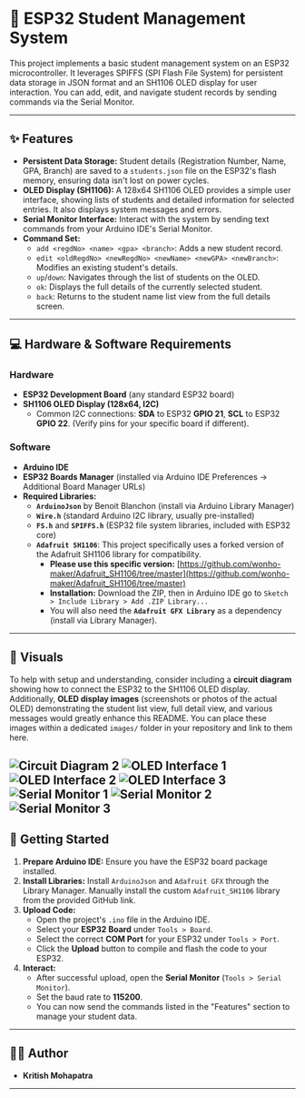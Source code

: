# 📝 ESP32 Student Management System

This project implements a basic student management system on an ESP32 microcontroller. It leverages SPIFFS (SPI Flash File System) for persistent data storage in JSON format and an SH1106 OLED display for user interaction. You can add, edit, and navigate student records by sending commands via the Serial Monitor.

---

## ✨ Features

* **Persistent Data Storage:** Student details (Registration Number, Name, GPA, Branch) are saved to a `students.json` file on the ESP32's flash memory, ensuring data isn't lost on power cycles.
* **OLED Display (SH1106):** A 128x64 SH1106 OLED provides a simple user interface, showing lists of students and detailed information for selected entries. It also displays system messages and errors.
* **Serial Monitor Interface:** Interact with the system by sending text commands from your Arduino IDE's Serial Monitor.
* **Command Set:**
    * `add <regdNo> <name> <gpa> <branch>`: Adds a new student record.
    * `edit <oldRegdNo> <newRegdNo> <newName> <newGPA> <newBranch>`: Modifies an existing student's details.
    * `up`/`down`: Navigates through the list of students on the OLED.
    * `ok`: Displays the full details of the currently selected student.
    * `back`: Returns to the student name list view from the full details screen.

---

## 💻 Hardware & Software Requirements

### Hardware
* **ESP32 Development Board** (any standard ESP32 board)
* **SH1106 OLED Display (128x64, I2C)**
    * Common I2C connections: **SDA** to ESP32 **GPIO 21**, **SCL** to ESP32 **GPIO 22**. (Verify pins for your specific board if different).

### Software
* **Arduino IDE**
* **ESP32 Boards Manager** (installed via Arduino IDE Preferences -> Additional Board Manager URLs)
* **Required Libraries:**
    * **`ArduinoJson`** by Benoit Blanchon (install via Arduino Library Manager)
    * **`Wire.h`** (standard Arduino I2C library, usually pre-installed)
    * **`FS.h`** and **`SPIFFS.h`** (ESP32 file system libraries, included with ESP32 core)
    * **`Adafruit SH1106`**: This project specifically uses a forked version of the Adafruit SH1106 library for compatibility.
        * **Please use this specific version:** [https://github.com/wonho-maker/Adafruit_SH1106/tree/master](https://github.com/wonho-maker/Adafruit_SH1106/tree/master)
        * **Installation:** Download the ZIP, then in Arduino IDE go to `Sketch > Include Library > Add .ZIP Library...`
        * You will also need the **`Adafruit GFX Library`** as a dependency (install via Library Manager).

---

## 📸 Visuals

To help with setup and understanding, consider including a **circuit diagram** showing how to connect the ESP32 to the SH1106 OLED display. Additionally, **OLED display images** (screenshots or photos of the actual OLED) demonstrating the student list view, full detail view, and various messages would greatly enhance this README. You can place these images within a dedicated `images/` folder in your repository and link to them here.



![Circuit Diagram 2](Visuals\circuit_image_2.png)
![OLED Interface 1](Visuals/Interface_1.jpg)
![OLED Interface 2](Visuals/Interface_2.jpg)
![OLED Interface 3](Visuals/Interface_3.jpg)
![Serial Monitor 1](Visuals\Serial_Monitor_1.png)
![Serial Monitor 2](Visuals\Serial_Monitor_2.png)
![Serial Monitor 3](Visuals\Serial_Monitor_3.png)
---

## 🚀 Getting Started

1.  **Prepare Arduino IDE:** Ensure you have the ESP32 board package installed.
2.  **Install Libraries:** Install `ArduinoJson` and `Adafruit GFX` through the Library Manager. Manually install the custom `Adafruit_SH1106` library from the provided GitHub link.
3.  **Upload Code:**
    * Open the project's `.ino` file in the Arduino IDE.
    * Select your **ESP32 Board** under `Tools > Board`.
    * Select the correct **COM Port** for your ESP32 under `Tools > Port`.
    * Click the **Upload** button to compile and flash the code to your ESP32.
4.  **Interact:**
    * After successful upload, open the **Serial Monitor** (`Tools > Serial Monitor`).
    * Set the baud rate to **115200**.
    * You can now send the commands listed in the "Features" section to manage your student data.

---

## 🧑‍💻 Author

* **Kritish Mohapatra**

---